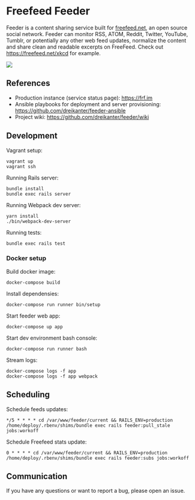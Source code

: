 # Freefeed Feeder

Feeder is a content sharing service built for [freefeed.net](https://freefeed.net), an open source social network. Feeder can monitor RSS, ATOM, Reddit, Twitter, YouTube, Tumblr, or potentially any other web feed updates, normalize the content and share clean and readable excerpts on FreeFeed. Check out https://freefeed.net/xkcd for example.

![](https://raw.githubusercontent.com/dreikanter/feeder/master/screenshots/feeds-index.png)

## References

- Production instance (service status page): https://frf.im
- Ansible playbooks for deployment and server provisioning: https://github.com/dreikanter/feeder-ansible
- Project wiki: https://github.com/dreikanter/feeder/wiki

## Development

Vagrant setup:

    vagrant up
    vagrant ssh

Running Rails server:

    bundle install
    bundle exec rails server

Running Webpack dev server:

    yarn install
    ./bin/webpack-dev-server

Running tests:

    bundle exec rails test

### Docker setup

Build docker image:

    docker-compose build

Install dependensies:

    docker-compose run runner bin/setup

Start feeder web app:

    docker-compose up app

Start dev environment bash console:

    docker-compose run runner bash

Stream logs:

    docker-compose logs -f app
    docker-compose logs -f app webpack

## Scheduling

Schedule feeds updates:

    */5 * * * * cd /var/www/feeder/current && RAILS_ENV=production /home/deploy/.rbenv/shims/bundle exec rails feeder:pull_stale jobs:workoff

Schedule Freefeed stats update:

    0 * * * * cd /var/www/feeder/current && RAILS_ENV=production /home/deploy/.rbenv/shims/bundle exec rails feeder:subs jobs:workoff

## Communication

If you have any questions or want to report a bug, please open an issue.
